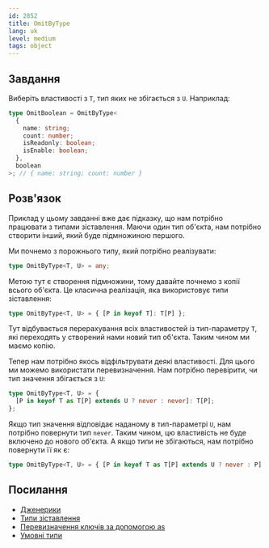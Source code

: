 ```yaml
---
id: 2852
title: OmitByType
lang: uk
level: medium
tags: object
---
```


## Завдання

Виберіть властивості з `T`, тип яких не збігається з `U`. Наприклад:

```typescript
type OmitBoolean = OmitByType<
  {
    name: string;
    count: number;
    isReadonly: boolean;
    isEnable: boolean;
  },
  boolean
>; // { name: string; count: number }
```

## Розв'язок

Приклад у цьому завданні вже дає підказку, що нам потрібно працювати з типами зіставлення.
Маючи один тип об'єкта, нам потрібно створити інший, який буде підмножиною першого.

Ми почнемо з порожнього типу, який потрібно реалізувати:

```typescript
type OmitByType<T, U> = any;
```

Метою тут є створення підмножини, тому давайте почнемо з копії всього об'єкта.
Це класична реалізація, яка використовує типи зіставлення:

```typescript
type OmitByType<T, U> = { [P in keyof T]: T[P] };
```

Тут відбувається перерахування всіх властивостей із тип-параметру `T`,
які переходять у створений нами новий тип об'єкта. Таким чином ми маємо копію.

Тепер нам потрібно якось відфільтрувати деякі властивості. Для цього ми можемо
використати перевизначення. Нам потрібно перевірити, чи тип значення збігається з `U`:

```typescript
type OmitByType<T, U> = {
  [P in keyof T as T[P] extends U ? never : never]: T[P];
};
```

Якщо тип значення відповідає наданому в тип-параметрі `U`, нам потрібно повернути тип `never`.
Таким чином, цю властивість не буде включено до нового об'єкта.
А якщо типи не збігаються, нам потрібно повернути її як є:

```typescript
type OmitByType<T, U> = { [P in keyof T as T[P] extends U ? never : P]: T[P] };
```

## Посилання

- [Дженерики](https://www.typescriptlang.org/docs/handbook/2/generics.html)
- [Типи зіставлення](https://www.typescriptlang.org/docs/handbook/2/mapped-types.html)
- [Перевизначення ключів за допомогою as](https://www.typescriptlang.org/docs/handbook/2/mapped-types.html#key-remapping-via-as)
- [Умовні типи](https://www.typescriptlang.org/docs/handbook/2/conditional-types.html)
